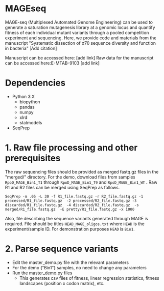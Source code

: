 # MAGEseq

MAGE-seq (Multiplexed Automated Genome Engineering) can be used to generate a saturation mutagenesis library at a genomic locus and quantify fitness of each individual mutant variants through a pooled competition experiment and sequencing. Here, we provide code and materials from the manuscript "Systematic dissection of σ70 sequence diversity and function in bacteria" [Add citation]    

Manuscript can be accessed here: [add link]
Raw data for the manuscript can be accessed here:E-MTAB-9103 [add link]


# Dependencies
- Python 3.X
    - biopython
    - pandas
    - numpy 
    - xlrd 
    - statmodels
- SeqPrep


# 1. Raw file processing and other prerequisites
The raw sequencing files should be provided as merged fastq.gz files in the "merged/" directory. For the demo, download files from samples `RpoD_MAGE_Bin1_T1` through `RpoD_MAGE_Bin1_T9` and `RpoD_MAGE_Bin1_WT` . Raw R1 and R2 files can be merged using SeqPrep as follows. 
```
SeqPrep -m .05 -L 30 -f R1_file.fastq.gz -r R2_file.fastq.gz -1 processed/R1_file.fastq.gz  -2 processed/R2_file.fastq.gz -3 discarded/R1_file.fastq.gz  -4 discarded/R2_file.fastq.gz  -s merged/R1_file.fastq.gz  -E pretty/R1_file.fastq.gz -x 1000
```
Also, file describing the sequence variants generated through MAGE is required. File should be titles `HEAD_MAGE_oligos.txt` where `HEAD` is the experiment/sample ID. For demonstration purposes `HEAD` is `Bin1`.

# 2. Parse sequence variants
- Edit the master_demo.py file with the relevant parameters
- For the demo ("Bin1") samples, no need to change any parameters
- Run the master_demo.py files
    - This generates csv files of fitness, linear regression statistics, fitness landscapes (position x codon matrix), etc.
